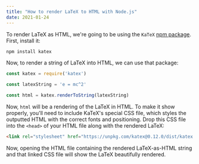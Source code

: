```yaml
---
title: "How to render LaTeX to HTML with Node.js"
date: 2021-01-24
---
```

To render LaTeX as HTML, we're going to be using the `KaTeX` [npm package](https://www.npmjs.com/package/katex). First, install it:

```bash
npm install katex
```

Now, to render a string of LaTeX into HTML, we can use that package:

```javascript
const katex = require('katex')

const latexString = 'e = mc^2'

const html = katex.renderToString(latexString)
```

Now, `html` will be a rendering of the LaTeX in HTML. To make it show properly, you'll need to include KaTeX's special CSS file, which styles the outputted HTML with the correct fonts and positioning. Drop this CSS file into the `<head>` of your HTML file along with the rendered LaTeX:

```html
<link rel="stylesheet" href="https://unpkg.com/katex@0.12.0/dist/katex.min.css" />
```

Now, opening the HTML file containing the rendered LaTeX-as-HTML string and that linked CSS file will show the LaTeX beautifully rendered.